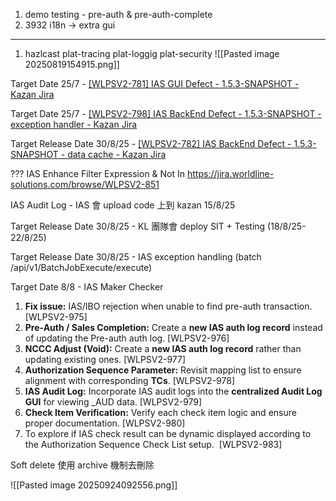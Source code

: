 
1. demo testing - pre-auth & pre-auth-complete
2. 3932 i18n -> extra gui

---

1. hazlcast
   plat-tracing
   plat-loggig
   plat-security
   ![[Pasted image 20250819154915.png]]

Target Date 25/7 - [[WLPSV2-781] IAS GUI Defect - 1.5.3-SNAPSHOT - Kazan Jira](https://jira.worldline-solutions.com/browse/WLPSV2-781 "https://jira.worldline-solutions.com/browse/wlpsv2-781")

Target Date 25/7 - [[WLPSV2-798] IAS BackEnd Defect - 1.5.3-SNAPSHOT - exception handler - Kazan Jira](https://jira.worldline-solutions.com/browse/WLPSV2-798 "https://jira.worldline-solutions.com/browse/wlpsv2-798")

Target Release Date 30/8/25 - [[WLPSV2-782] IAS BackEnd Defect - 1.5.3-SNAPSHOT - data cache - Kazan Jira](https://jira.worldline-solutions.com/browse/WLPSV2-782 "https://jira.worldline-solutions.com/browse/wlpsv2-782")

??? IAS Enhance Filter Expression & Not In https://jira.worldline-solutions.com/browse/WLPSV2-851

IAS Audit Log - IAS 會 upload code 上到 kazan 15/8/25

Target Release Date 30/8/25 - KL 團隊會 deploy SIT + Testing (18/8/25-22/8/25)

Target Release Date 30/8/25 - IAS exception handling (batch /api/v1/BatchJobExecute/execute)

Target Date 8/8 - IAS Maker Checker


1. **Fix issue:** IAS/IBO rejection when unable to find pre-auth transaction. [WLPSV2-975]
2. **Pre-Auth / Sales Completion:** Create a **new IAS auth log record** instead of updating the Pre-auth auth log. [WLPSV2-976]
3. **NCCC Adjust (Void):** Create a **new IAS auth log record** rather than updating existing ones. [WLPSV2-977]
4. **Authorization Sequence Parameter:** Revisit mapping list to ensure alignment with corresponding **TCs**. [WLPSV2-978]
5. **IAS Audit Log:** Incorporate IAS audit logs into the **centralized Audit Log GUI** for viewing _AUD data. [WLPSV2-979]
6. **Check Item Verification:** Verify each check item logic and ensure proper documentation. [WLPSV2-980]
7. To explore if IAS check result can be dynamic displayed according to the Authorization Sequence Check List setup.  [WLPSV2-983]


Soft delete 使用 archive 機制去刪除

![[Pasted image 20250924092556.png]]